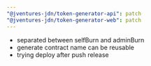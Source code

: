 ```yaml
---
"@jventures-jdn/token-generator-api": patch
"@jventures-jdn/token-generator-web": patch
---
```

- separated between selfBurn and adminBurn
- generate contract name can be reusable
- trying deploy after push release
